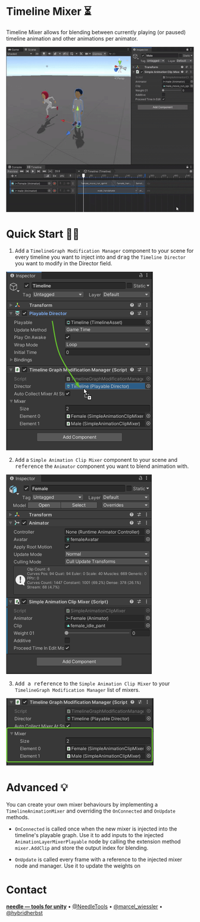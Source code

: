 
# Timeline Mixer ⏳

Timeline Mixer allows for blending between currently playing (or paused) timeline animation and other animations per animator.

![](~Documentation/video1.gif)


# Quick Start 🏇🏼

1) <kbd>Add</kbd> a ``TimelineGraph Modification Manager`` component to your scene for every timeline you want to inject into and <kbd>drag</kbd> the ``Timeline Director`` you want to modify in the Director field.

![](~Documentation/ModificationManager.png)

2) <kbd>Add</kbd> a ``Simple Animation Clip Mixer`` component to your scene and <kbd>reference</kbd> the ``Animator`` component you want to blend animation with.

![](~Documentation/SimpleTimelineMixer.png)

3) <kbd>Add a reference</kbd> to the ``Simple Animation Clip Mixer`` to your ``TimelineGraph Modification Manager`` list of mixers.

![](~Documentation/MixersList.png)

# Advanced 💡

You can create your own mixer behaviours by implementing a ``TimelineAnimationMixer`` and overriding the ``OnConnected`` and ``OnUpdate`` methods.

- ``OnConnected`` is called once when the new mixer is injected into the timeline's playable graph. Use it to add inputs to the injected ``AnimationLayerMixerPlayable`` node by calling the extension method ``mixer.AddClip`` and store the output index for blending.

- ``OnUpdate`` is called every frame with a reference to the injected mixer node and manager. Use it to update the weights on 

# Contact
<b>[needle — tools for unity](https://needle.tools)</b> • 
[@NeedleTools](https://twitter.com/NeedleTools) • 
[@marcel_wiessler](https://twitter.com/marcel_wiessler) • 
[@hybridherbst](https://twitter.com/hybdridherbst)